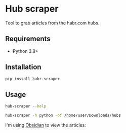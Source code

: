# Hub scraper

Tool to grab articles from the habr.com hubs.

## Requirements
- Python 3.8+

## Installation
```bash
pip install habr-scraper
```


## Usage
```bash
hub-scraper --help

hub-scraper -h python -of /home/user/Downloads/hubs
```

I'm using [Obsidian](https://obsidian.md/) to view the articles: